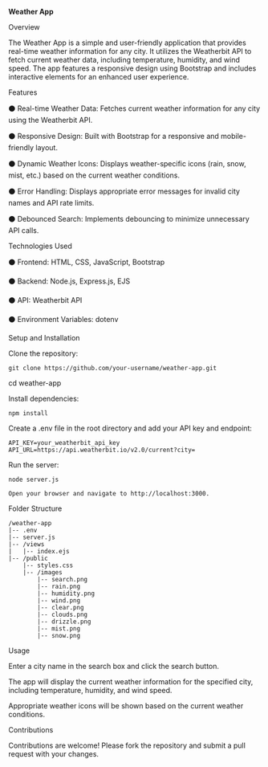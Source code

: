 ****Weather App****

Overview

The Weather App is a simple and user-friendly application that provides real-time weather information for any city. It utilizes the Weatherbit API to fetch current weather data, including temperature, humidity, and wind speed. The app features a responsive design using Bootstrap and includes interactive elements for an enhanced user experience.


Features

  ⚫ Real-time Weather Data: Fetches current weather information for any city using the Weatherbit API.
  
  ⚫ Responsive Design: Built with Bootstrap for a responsive and mobile-friendly layout.
  
  ⚫ Dynamic Weather Icons: Displays weather-specific icons (rain, snow, mist, etc.) based on the current weather conditions.
  
  ⚫ Error Handling: Displays appropriate error messages for invalid city names and API rate limits.
  
  ⚫ Debounced Search: Implements debouncing to minimize unnecessary API calls.
  


Technologies Used

 ⚫ Frontend: HTML, CSS, JavaScript, Bootstrap
 
 ⚫ Backend: Node.js, Express.js, EJS
 
 ⚫ API: Weatherbit API
 
 ⚫ Environment Variables: dotenv

Setup and Installation

Clone the repository:

    git clone https://github.com/your-username/weather-app.git
cd weather-app

Install dependencies:

    npm install

Create a .env file in the root directory and add your API key and endpoint:

    API_KEY=your_weatherbit_api_key
    API_URL=https://api.weatherbit.io/v2.0/current?city=

Run the server:

    node server.js

    Open your browser and navigate to http://localhost:3000.

Folder Structure

    /weather-app
    |-- .env
    |-- server.js
    |-- /views
    |   |-- index.ejs
    |-- /public
        |-- styles.css
        |-- /images
            |-- search.png
            |-- rain.png
            |-- humidity.png
            |-- wind.png
            |-- clear.png
            |-- clouds.png
            |-- drizzle.png
            |-- mist.png
            |-- snow.png

Usage

  Enter a city name in the search box and click the search button.
  
  The app will display the current weather information for the specified city, including temperature, humidity, and wind speed.
  
  Appropriate weather icons will be shown based on the current weather conditions.
  
Contributions

Contributions are welcome! Please fork the repository and submit a pull request with your changes.
